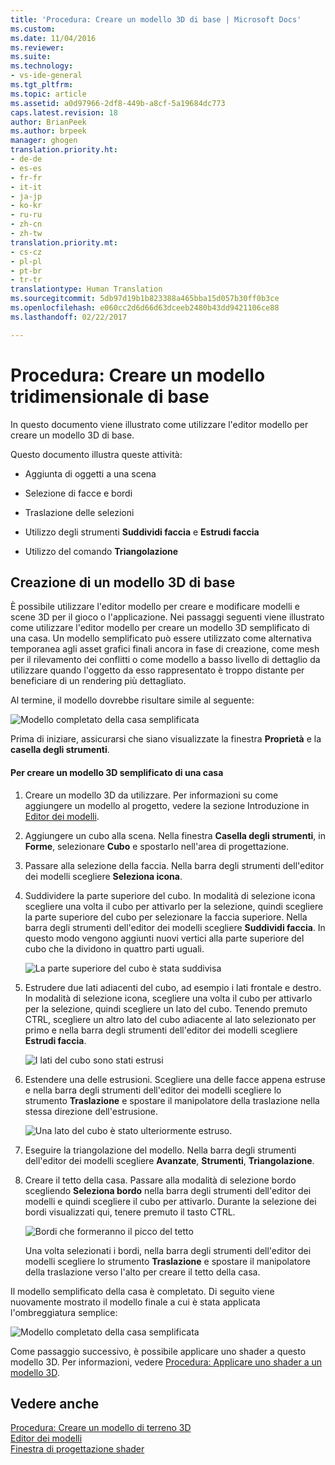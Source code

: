 ```yaml
---
title: 'Procedura: Creare un modello 3D di base | Microsoft Docs'
ms.custom: 
ms.date: 11/04/2016
ms.reviewer: 
ms.suite: 
ms.technology:
- vs-ide-general
ms.tgt_pltfrm: 
ms.topic: article
ms.assetid: a0d97966-2df8-449b-a8cf-5a19684dc773
caps.latest.revision: 18
author: BrianPeek
ms.author: brpeek
manager: ghogen
translation.priority.ht:
- de-de
- es-es
- fr-fr
- it-it
- ja-jp
- ko-kr
- ru-ru
- zh-cn
- zh-tw
translation.priority.mt:
- cs-cz
- pl-pl
- pt-br
- tr-tr
translationtype: Human Translation
ms.sourcegitcommit: 5db97d19b1b823388a465bba15d057b30ff0b3ce
ms.openlocfilehash: e060cc2d6d66d63dceeb2480b43dd9421106ce88
ms.lasthandoff: 02/22/2017

---
```

# <a name="how-to-create-a-basic-3-d-model"></a>Procedura: Creare un modello tridimensionale di base
In questo documento viene illustrato come utilizzare l'editor modello per creare un modello 3D di base.  
  
 Questo documento illustra queste attività:  
  
-   Aggiunta di oggetti a una scena  
  
-   Selezione di facce e bordi  
  
-   Traslazione delle selezioni  
  
-   Utilizzo degli strumenti **Suddividi faccia** e **Estrudi faccia**  
  
-   Utilizzo del comando **Triangolazione**  
  
## <a name="creating-a-basic-3-d-model"></a>Creazione di un modello 3D di base  
 È possibile utilizzare l'editor modello per creare e modificare modelli e scene 3D per il gioco o l'applicazione. Nei passaggi seguenti viene illustrato come utilizzare l'editor modello per creare un modello 3D semplificato di una casa. Un modello semplificato può essere utilizzato come alternativa temporanea agli asset grafici finali ancora in fase di creazione, come mesh per il rilevamento dei conflitti o come modello a basso livello di dettaglio da utilizzare quando l'oggetto da esso rappresentato è troppo distante per beneficiare di un rendering più dettagliato.  
  
 Al termine, il modello dovrebbe risultare simile al seguente:  
  
 ![Modello completato della casa semplificata](~/designers/media/gfx_model_demo_house_final.png "gfx_model_demo_house_final")  
  
 Prima di iniziare, assicurarsi che siano visualizzate la finestra **Proprietà** e la **casella degli strumenti**.  
  
#### <a name="to-create-a-simplified-3-d-model-of-a-house"></a>Per creare un modello 3D semplificato di una casa  
  
1.  Creare un modello 3D da utilizzare. Per informazioni su come aggiungere un modello al progetto, vedere la sezione Introduzione in [Editor dei modelli](../designers/model-editor.md).  
  
2.  Aggiungere un cubo alla scena. Nella finestra **Casella degli strumenti**, in **Forme**, selezionare **Cubo** e spostarlo nell'area di progettazione.  
  
3.  Passare alla selezione della faccia. Nella barra degli strumenti dell'editor dei modelli scegliere **Seleziona icona**.  
  
4.  Suddividere la parte superiore del cubo. In modalità di selezione icona scegliere una volta il cubo per attivarlo per la selezione, quindi scegliere la parte superiore del cubo per selezionare la faccia superiore. Nella barra degli strumenti dell'editor dei modelli scegliere **Suddividi faccia**. In questo modo vengono aggiunti nuovi vertici alla parte superiore del cubo che la dividono in quattro parti uguali.  
  
     ![La parte superiore del cubo è stata suddivisa](~/designers/media/gfx_model_demo_house_subdiv.png "gfx_model_demo_house_subdiv")  
  
5.  Estrudere due lati adiacenti del cubo, ad esempio i lati frontale e destro. In modalità di selezione icona, scegliere una volta il cubo per attivarlo per la selezione, quindi scegliere un lato del cubo. Tenendo premuto CTRL, scegliere un altro lato del cubo adiacente al lato selezionato per primo e nella barra degli strumenti dell'editor dei modelli scegliere **Estrudi faccia**.  
  
     ![I lati del cubo sono stati estrusi](~/designers/media/gfx_model_demo_house_extrude.png "gfx_model_demo_house_extrude")  
  
6.  Estendere una delle estrusioni. Scegliere una delle facce appena estruse e nella barra degli strumenti dell'editor dei modelli scegliere lo strumento **Traslazione** e spostare il manipolatore della traslazione nella stessa direzione dell'estrusione.  
  
     ![Una lato del cubo è stato ulteriormente estruso.](~/designers/media/gfx_model_demo_house_extend.png "gfx_model_demo_house_extend")  
  
7.  Eseguire la triangolazione del modello. Nella barra degli strumenti dell'editor dei modelli scegliere **Avanzate**, **Strumenti**, **Triangolazione**.  
  
8.  Creare il tetto della casa. Passare alla modalità di selezione bordo scegliendo **Seleziona bordo** nella barra degli strumenti dell'editor dei modelli e quindi scegliere il cubo per attivarlo. Durante la selezione dei bordi visualizzati qui, tenere premuto il tasto CTRL.  
  
     ![Bordi che formeranno il picco del tetto](~/designers/media/gfx_model_demo_house_edges.png "gfx_model_demo_house_edges")  
  
     Una volta selezionati i bordi, nella barra degli strumenti dell'editor dei modelli scegliere lo strumento **Traslazione** e spostare il manipolatore della traslazione verso l'alto per creare il tetto della casa.  
  
 Il modello semplificato della casa è completato. Di seguito viene nuovamente mostrato il modello finale a cui è stata applicata l'ombreggiatura semplice:  
  
 ![Modello completato della casa semplificata](~/designers/media/gfx_model_demo_house_final.png "gfx_model_demo_house_final")  
  
 Come passaggio successivo, è possibile applicare uno shader a questo modello 3D. Per informazioni, vedere [Procedura: Applicare uno shader a un modello 3D](../designers/how-to-apply-a-shader-to-a-3-d-model.md).  
  
## <a name="see-also"></a>Vedere anche  
 [Procedura: Creare un modello di terreno 3D](../designers/how-to-model-3-d-terrain.md)   
 [Editor dei modelli](../designers/model-editor.md)   
 [Finestra di progettazione shader](../designers/shader-designer.md)
